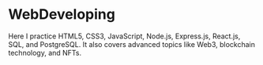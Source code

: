 # WebDeveloping
Here I practice HTML5, CSS3, JavaScript, Node.js, Express.js, React.js, SQL, and PostgreSQL.
It also covers advanced topics like Web3, blockchain technology, and NFTs.
